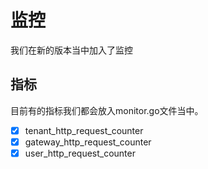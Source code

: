 # 监控
我们在新的版本当中加入了监控

## 指标
目前有的指标我们都会放入monitor.go文件当中。

- [x] tenant_http_request_counter
- [x] gateway_http_request_counter
- [x] user_http_request_counter